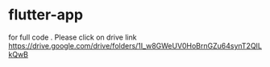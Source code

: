# flutter-app



for full code . Please click on drive link 
https://drive.google.com/drive/folders/1I_w8GWeUV0HoBrnGZu64synT2QILkQwB

